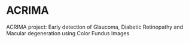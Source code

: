 # ACRIMA
ACRIMA project: Early detection of Glaucoma, Diabetic Retinopathy and Macular degeneration using Color Fundus Images
